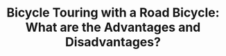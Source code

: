 ---
layout: community
category: community
title: "Bicycle Touring with a Road Bicycle: What are the Advantages and Disadvantages?"
description: " What do you think about traveling by the road bicycle? Advantages and disadvantages"
isTopLevel: false
isSingleLevel: false
isArticle: false
datePublished: 2022-08-29 10:35:00 +0300
dateModified: 2022-08-29 10:35:00 +0300
published: false
---
